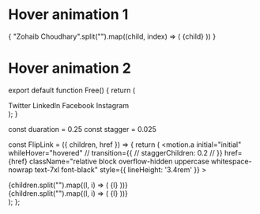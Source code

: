 
# Hover animation 1
<div className="text-5xl font-thin">
{
	"Zohaib Choudhary".split("").map((child, index) => (
		<span 
		key={index} 
		className="hoverText">
		{child}
		</span>
	))
}
</div>

# Hover animation 2
export default function Free() {
  return (
    <div className="bg-slate-900 text-gray-300 grid place-content-center gap-3 h-[90vh] font-poppins">
    	<FlipLink href="#">Twitter</FlipLink>
    	<FlipLink href="#">LinkedIn</FlipLink>
    	<FlipLink href="#">Facebook</FlipLink>
    	<FlipLink href="#">Instagram</FlipLink>
    </div>
  );
}

const duaration = 0.25
const stagger = 0.025

const FlipLink = ({ children, href }) => {
return (
<motion.a
initial="initial"
whileHover="hovered"
// transition={{
      //   staggerChildren: 0.2
      // }}
href={href}
className="relative block overflow-hidden uppercase whitespace-nowrap text-7xl font-black"
style={{
        lineHeight: '3.4rem'
      }} >
<div>
{children.split("").map((l, i) => (
<motion.span
className="inline-block"
variants={{
							initial: {
								y: 0,
							},
							hovered: {
								y: "-100%",
							},
						}}
transition={{
              duaration,
              ease: "easeInOut",
              delay: stagger * i
            }}
key={i} >
{l}
</motion.span>
))}
</div>
<div className="absolute inset-0">
{children.split("").map((l, i) => (
<motion.span
className="inline-block"
variants={{
							initial: {
								y: "100%",
							},
							hovered: {
								y: 0,
							},
						}}
transition={{
              duaration,
              ease: "easeInOut",
              delay: stagger * i
            }} >
{l}
</motion.span>
))}
</div>
</motion.a>
);
};
